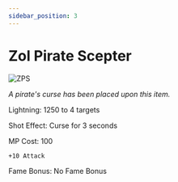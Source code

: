 ```yaml
---
sidebar_position: 3
---
```


# Zol Pirate Scepter

![ZPS](https://vwiki.valorserver.com/api/item/picture/zol%20pirate%20scepter)

<i>A pirate's curse has been placed upon this item.</i>

Lightning: 1250 to 4 targets

Shot Effect: Curse for 3 seconds

MP Cost: 100

    +10 Attack

Fame Bonus:  No Fame Bonus
